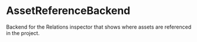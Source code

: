 # AssetReferenceBackend
Backend for the Relations inspector that shows where assets are referenced in the project.
